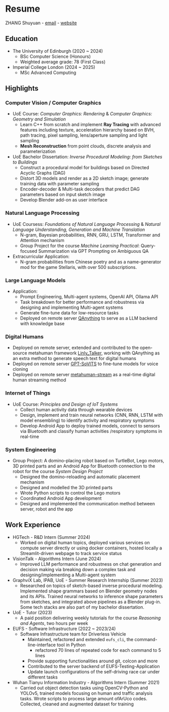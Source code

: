 # Resume
ZHANG Shuyuan - [email](rayzhang707@gmail.com) - [website](sanbingyouyong.github.io)

## Education
- The University of Edinburgh (2020 ~ 2024)
    - BSc Computer Science (Honours)
    - Weighted average grade: 78 (First Class)
- Imperial College London (2024 ~ 2025)
    - MSc Advanced Computing

## Highlights
### Computer Vision / Computer Graphics
- UoE Course: *Computer Graphics: Rendering* & *Computer Graphics: Geometry and Simulation*
    - Learn C++ from scratch and implement **Ray Tracing** with advanced features including texture, acceleration hierarchy based on BVH, path tracing, pixel sampling, lens/aperture sampling and light sampling
    - **Mesh Reconstruction** from point clouds, discrete analysis and parameterization
- UoE Bachelor Dissertation: *Inverse Procedural Modeling: from Sketches to Buildings*
    - Construct a procedural model for buildings based on Directed Acyclic Graphs (DAG)
    - Distort 3D models and render as a 2D sketch image; generate training data with parameter sampling
    - Encoder-decoder & Multi-task decoders that predict DAG parameters based on input sketch image
    - Develop Blender add-on as user interface
### Natural Language Processing
- UoE Coursess: *Foundations of Natural Language Processing* & *Natural Language Understanding, Generation and Machine Translation*
    - N-gram, Bayesian probabilities, RNN, GRU, LSTM, Transformer and Attention mechanism
    - Group Project for the course *Machine Learning Practical*: Query-focused Summarization via GPT Prompting on Ambiguous QA
- Extracurricular Application: 
    - N-gram probabilities from Chinese poetry and as a name-generator mod for the game Stellaris, with over 500 subscriptions. 
### Large Language Models
- Application: 
    - Prompt Engineering, Multi-agent systems, OpenAI API, Ollama API
    - Task breakdown for better performance and robustness via designing and implementing Multi-agent systems
    - Generate fine-tune data for low-resource tasks
    - Deployed on remote server [QAnything](https://github.com/netease-youdao/QAnything) to serve as a LLM backend with knowledge base
### Digital Humans
- Deployed on remote server, extended and contributed to the open-source metahuman framework [Linly_Talker](https://github.com/Kedreamix/Linly-Talker), working with QAnything as an extra method to generate speech text for digital humans
- Deployed on remote server [GPT-SoVITS](https://github.com/RVC-Boss/GPT-SoVITS) to fine-tune models for voice cloning
- Deployed on remote server [metahuman-stream](https://github.com/lipku/metahuman-stream) as a real-time digital human streaming method
### Internet of Things
- UoE Course: *Principles and Design of IoT Systems*
    - Collect human activity data through wearable devices
    - Design, implement and train neural networks (CNN, RNN, LSTM with model ensembling) to identify activity and respiratory symptoms
    - Develop Android App to deploy trained models, connect to sensors via Bluetooth and classify human activities /respiratory symptoms in real-time
### System Engineering
- Group Project: A domino-placing robot based on TurtleBot, Lego motors, 3D printed parts and an Android App for Bluetooth connection to the robot for the course *System Design Project*
    - Designed the domino-reloading and automatic placement mechanism
    - Designed and modelled the 3D printed parts
    - Wrote Python scripts to control the Lego motors
    - Coordinated Android App development
    - Designed and implemented the communication method between server, robot and the app


## Work Experience
- HGTech - R&D Intern (Summer 2024)
    - Worked on digital human topics, deployed various services on compute server directly or using docker containers, hosted locally a Streamlit-driven webpage to track service status
- VisionTalk - Algorithms Intern (June 2024)
    - Improved LLM performance and robustness on chat generation and decision making via breaking down a complex task and designing/implementing a Multi-agent system
- GraphviX Lab, IPAB, UoE - Summer Research Internship (Summer 2023)
    - Researched on topics of sketch-based inverse procedural modeling. Implemented shape grammars based on Blender geometry nodes and its APIs. Trained neural networks to inference shape parameters from sketches, and integrated above pipelines as a Blender plug-in. Some tech stacks are also part of my bachelor dissertation. 
- UoE - Tutor (2023)
    - A paid position delivering weekly tutorials for the course *Reasoning and Agents*, two hours per week
- EUFS - Software Infrastructure (2022 ~ 2023/24)
    - Software Infrastructure team for Driverless Vehicle
        - Maintained, refactored and extended `eufs_cli`, the command-line-interface tool in Python
            - refactored 70 lines of repeated code for each command to 5 lines
        - Provide supporting functionalities around git, colcon and more
        - Contributed to the server backend of EUFS-Testing-Application
        - Update launch configurations of the self-driving race car under different tasks
- Wuhan Tianyu Information Industry - Algorithms Intern (Summer 2021)
    - Carried out object detection tasks using OpenCV-Python and YOLOv5, trained models focusing on human and traffic analysis tasks. Wrote scripts to process large amount ofArUco codes. Collected, cleaned and augmented dataset for training

